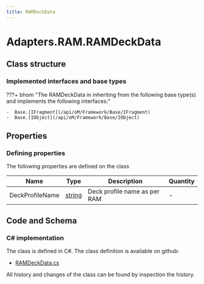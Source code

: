 ```yaml
---
title: RAMDeckData
---
```


# Adapters.RAM.RAMDeckData



## Class structure

### Implemented interfaces and base types

???+ bhom "The RAMDeckData in inheriting from the following base type(s) and implements the following interfaces:"

    -  Base.[IFragment](/api/oM/Framework/Base/IFragment)
    -  Base.[IObject](/api/oM/Framework/Base/IObject)


## Properties



### Defining properties

The following properties are defined on the class

| Name             | Type             | Description      | Quantity         |
|------------------|------------------|------------------|------------------|
| DeckProfileName | [string](https://learn.microsoft.com/en-us/dotnet/api/System.String?view=netstandard-2.0) | Deck profile name as per RAM | - |


## Code and Schema

### C# implementation

The class is defined in C#. The class definition is available on github:

- [RAMDeckData.cs](https://github.com/BHoM/RAM_Toolkit/blob/develop/RAM_oM/Fragments/RAMDeckData.cs)

All history and changes of the class can be found by inspection the history.
